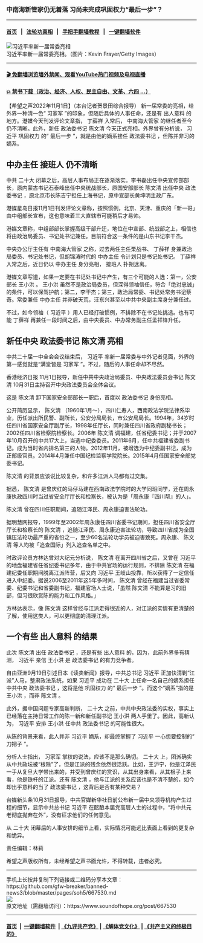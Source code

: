 ### 中南海新管家仍无着落 习尚未完成巩固权力“最后一步”？
------------------------

#### [首页](https://github.com/gfw-breaker/banned-news3/blob/master/README.md) &nbsp;&nbsp;|&nbsp;&nbsp; [法轮功真相](https://github.com/begood0513/basic/blob/master/README.md)  &nbsp;&nbsp;|&nbsp;&nbsp; [手把手翻墙教程](https://github.com/gfw-breaker/guides/wiki)  &nbsp;&nbsp;|&nbsp;&nbsp; [一键翻墙软件](https://github.com/gfw-breaker/nogfw/blob/master/README.md)  



<div><img alt="习近平率新一届常委亮相" src="https://img.soundofhope.org/2022-11/1667337467556.jpg"/>
<br/><figcaption class="caption">
 习近平率新一届常委亮相。（图片：Kevin Frayer/Getty Images）
</figcaption></div><hr/>

#### [ 🎬  免翻墙浏览墙外禁闻、观看YouTube热门视频及电视直播](https://github.com/gfw-breaker/HelloWorld)

#### [ 💥  禁书下载（政治、经济、人权、民主自由、文革、六四 ...）](https://github.com/gfw-breaker/books/blob/master/README.md)

<div><div class="Content__Wrapper sc-1bvya0-0 elmmKw">
 <div id="post_place_1">
 </div>
 <p class="meta-top">
  <span class="meta">
   【希望之声2022年11月1日】（本台记者贺景田综合报导）
  </span>
  新一届常委的亮相，给外界一种清一色“
  <ok href="/term/1342">
   习家军
  </ok>
  ”的印象，但随后具体的人事任命，还是有
  <ok href="/term/802251">
   出人意料
  </ok>
  的地方。港媒今天刊发评论文章指，
  <ok href="/term/39601">
   丁薛祥
  </ok>
  入常后，
  <ok href="/term/426109">
   中南海大管家
  </ok>
  的继任者至今仍不清晰。此外，新任
  <ok href="/term/51105">
   政法委书记
  </ok>
  <ok href="/term/13777">
   陈文清
  </ok>
  今天正式亮相。外界曾有分析说，
  <ok href="/term/1063">
   习近平
  </ok>
  <ok href="/term/64153">
   巩固权力
  </ok>
  的“
  <ok href="/term/785873">
   最后一步
  </ok>
  ”，就是由他的嫡系接任
  <ok href="/term/51105">
   政法委书记
  </ok>
  ，但陈并非习的嫡系。
 </p>
 <h2>
  <strong>
   <ok href="/term/70139">
    中办主任
   </ok>
   <ok href="/term/10608">
    接班人
   </ok>
   仍不清晰
  </strong>
 </h2>
 <p>
  中共
  <ok href="/term/294559">
   二十大
  </ok>
  闭幕之后，高层人事布局正在逐渐落实。李书磊出任中央宣传部部长，原内蒙古书记石泰峰出任中央统战部长，原国安部部长
  <ok href="/term/13777">
   陈文清
  </ok>
  出任中央
  <ok href="/term/51105">
   政法委书记
  </ok>
  ，原北京市长陈吉宁担任上海书记，原中宣部长黄坤明主政广东。
 </p>
 <p>
  港媒星岛日报11月1日刊发评论文章称，按照惯例，北京、天津、重庆的「新一哥」由中组部长宣布，这也意味着三大直辖市可能稍后才易帅。
 </p>
 <p>
  港媒文章称，中组部部长掌握高级干部升迁，地位在中宣部、统战部之上，相信也将由政治局委员、书记处书记兼任。目前符合这一条件的是山东书记李干杰。
 </p>
 <p>
  中央办公厅主任有
  <ok href="/term/426109">
   中南海大管家
  </ok>
  之称，过去两任主任栗战书、
  <ok href="/term/39601">
   丁薛祥
  </ok>
  身兼政治局委员、书记处书记，但胡锦涛时代的
  <ok href="/term/70139">
   中办主任
  </ok>
  令计划只是书记处书记。
  <ok href="/term/39601">
   丁薛祥
  </ok>
  入常之后，近日仍以
  <ok href="/term/70139">
   中办主任
  </ok>
  身分亮相，
  <ok href="/term/10608">
   接班人
  </ok>
  扑朔迷离。
 </p>
 <p>
  港媒文章写道，如果一定要在书记处书记中产生，有三个可能的人选：第一，公安部长
  <ok href="/term/21992">
   王小洪
  </ok>
  。
  <ok href="/term/21992">
   王小洪
  </ok>
  虽然不是政治局委员，但深得领袖信任，符合「绝对忠诚」的条件，可以保驾护航；第二，李干杰；第三，政治局常委、书记处常务书记蔡奇。常委兼任
  <ok href="/term/70139">
   中办主任
  </ok>
  并非破天荒，汪东兴甚至以中共中央副主席身分兼任过。
 </p>
 <p>
  不过，如今领袖（
  <ok href="/term/1063">
   习近平
  </ok>
  ）用人已经打破惯例，不排除不在书记处挑选。也有可能
  <ok href="/term/39601">
   丁薛祥
  </ok>
  再兼任一段时间之后，由中央委员、中办常务副主任孟祥锋升任。
 </p>
 <h2>
  <strong>
   新任中央
   <ok href="/term/51105">
    政法委书记
   </ok>
   <ok href="/term/13777">
    陈文清
   </ok>
   亮相
  </strong>
 </h2>
 <p>
  中共二十届一中全会会议结束后，
  <ok href="/term/1063">
   习近平
  </ok>
  率新一届常委与中外记者见面，外界的第一感觉就是“满堂皆是
  <ok href="/term/1342">
   习家军
  </ok>
  ”。不过，随后的人事任命却不尽然。
 </p>
 <p>
  香港经济日报 11月1日报导，新任中共中央政治局委员、中央政法委员会书记
  <ok href="/term/13777">
   陈文清
  </ok>
  10月31日主持召开中央政法委员会全体会议。
 </p>
 <p>
  这是
  <ok href="/term/13777">
   陈文清
  </ok>
  卸下国家安全部部长一职后，首度以
  <ok href="/term/51105">
   政法委书记
  </ok>
  身份亮相。
 </p>
 <p>
  公开简历显示，
  <ok href="/term/13777">
   陈文清
  </ok>
  （1960年1月～），四川仁寿人，西南政法学院法律系毕业，历任派出所民警、副所长，公安分局局长，市公安局局长。1994年，34岁时任四川省国家安全厅副厅长，1998年任厅长，同时兼任四川省政府副秘书长；2002任四川省检察院检察长。2006年
  <ok href="/term/13777">
   陈文清
  </ok>
  调福建，任省纪委书记；并于2007年10月召开的中共17大上，当选中纪委委员。2011年6月，任中共福建省委副书记。成为当时省内排名第三的人物。2012年11月，被增选为中纪委副书记，成为正部级官员。2014年4月兼任中国纪检监察学院院长。2015年4月任国家安全部党委书记。
 </p>
 <p>
  <ok href="/term/13777">
   陈文清
  </ok>
  的背景应该说比较复杂，和许多江派人马都有过交集。
 </p>
 <p>
  据悉，
  <ok href="/term/13777">
   陈文清
  </ok>
  是曾庆红的马仔马建在西南政法学院时的大学同班同学，还在周永康执政四川时当过省安全厅厅长和检察长，被认为是「周永康『四川帮』的人」。
 </p>
 <p>
  <ok href="/term/13777">
   陈文清
  </ok>
  曾在四川任职期间，追随江泽民、周永康迫害法轮功。
 </p>
 <p>
  据明慧网报导，1999年至2002年周永康任四川省委书记期间，担任四川省安全厅厅长和检察长的
  <ok href="/term/13777">
   陈文清
  </ok>
  ，追随江泽民、周永康迫害法轮功，导致四川省成为全国镇压法轮功最严重的省份之一，至少60名法轮功学员被迫害致死。周永康、
  <ok href="/term/13777">
   陈文清
  </ok>
  等人均被「追查国际」列入追查名单之中。
 </p>
 <p>
  时政评论员方林达曾对大纪元分析说，
  <ok href="/term/13777">
   陈文清
  </ok>
  在离开四川省之后，又曾在
  <ok href="/term/1063">
   习近平
  </ok>
  的地盘福建省任省纪委书记多年，由于中共官场的运行规则，不排除
  <ok href="/term/13777">
   陈文清
  </ok>
  在福建纪委任职期间脱离江派阵营，后又向
  <ok href="/term/1063">
   习近平
  </ok>
  王岐山投靠，所以获得了一定信任进入中纪委。据说2006至2011年这5年多时间，
  <ok href="/term/13777">
   陈文清
  </ok>
  曾经在福建当过省委常委、纪委书记和省委副书记，福建官场人士说，「虽然
  <ok href="/term/13777">
   陈文清
  </ok>
  不能算是习的旧部，但习很欣赏陈的能力和工作风格。」
 </p>
 <p>
  方林达表示，像
  <ok href="/term/13777">
   陈文清
  </ok>
  这样曾经与江派走得很近的人，对江派的实情有更清楚的了解，使用这类人，可以更彻底的清理江派。
 </p>
 <h2>
  <strong>
   一个有些
   <ok href="/term/802251">
    出人意料
   </ok>
   的结果
  </strong>
 </h2>
 <p>
  此次
  <ok href="/term/13777">
   陈文清
  </ok>
  出任
  <ok href="/term/51105">
   政法委书记
  </ok>
  ，还是有些
  <ok href="/term/802251">
   出人意料
  </ok>
  的，因为，此前外界多有猜测，
  <ok href="/term/1063">
   习近平
  </ok>
  亲信
  <ok href="/term/21992">
   王小洪
  </ok>
  是
  <ok href="/term/51105">
   政法委书记
  </ok>
  的有力竞争者。
 </p>
 <p>
  自由亚洲9月19日引述日本《读卖新闻》报导，中共总书记
  <ok href="/term/1063">
   习近平
  </ok>
  正加快清剿“江派”人马，整肃政法系统，如果
  <ok href="/term/1063">
   习近平
  </ok>
  成功在
  <ok href="/term/294559">
   二十大
  </ok>
  上任命一名自己的嫡系担任中共中央
  <ok href="/term/51105">
   政法委书记
  </ok>
  ，这将是他
  <ok href="/term/64153">
   巩固权力
  </ok>
  的“
  <ok href="/term/785873">
   最后一步
  </ok>
  ”。而这个“嫡系”指的是
  <ok href="/term/21992">
   王小洪
  </ok>
  ，而非
  <ok href="/term/13777">
   陈文清
  </ok>
  。
 </p>
 <p>
  此外，据中国问题专家高新判断，
  <ok href="/term/294559">
   二十大
  </ok>
  之前，中共中央政法委的实权，事实上已经落在主持日常工作的陈一新和新任副书记
  <ok href="/term/21992">
   王小洪
  </ok>
  两人手里了。因此，高新认为，
  <ok href="/term/1063">
   习近平
  </ok>
  安排
  <ok href="/term/21992">
   王小洪
  </ok>
  任中共
  <ok href="/term/51105">
   政法委书记
  </ok>
  的可能性很大。
 </p>
 <p>
  从陈的背景来看，此人并非
  <ok href="/term/1063">
   习近平
  </ok>
  嫡系，却最终掌握了
  <ok href="/term/1063">
   习近平
  </ok>
  一心想要控制的“
  <ok href="/term/109846">
   刀把子
  </ok>
  ”。
 </p>
 <p>
  分析人士指出，
  <ok href="/term/1342">
   习家军
  </ok>
  掌权的说法，应该不是那么确切。
  <ok href="/term/294559">
   二十大
  </ok>
  上，团派确实从中共政坛被“根除”了，但是江派的残余依然很活跃。比如，王沪宁，他是江泽民一手从复旦大学带出来的，并受到曾庆红的赏识，从其出身来看，从其根子上来看，他是铁杆的江派。还有
  <ok href="/term/13777">
   陈文清
  </ok>
  ，他与江派的关系应该也是不清不楚的，如今却出乎意料的当了
  <ok href="/term/51105">
   政法委书记
  </ok>
  ，这背后是否有某种交易？
 </p>
 <p>
  台媒新头条10月31日报导，中共官媒新华社日前公布新一届中央领导机构产生过程的细节，显示中共总书记
  <ok href="/term/1063">
   习近平
  </ok>
  在酝酿本届党高层人士的过程中，“将中共元老彻底抛弃在外”，没有征求他们的任何意见。
 </p>
 <p>
  从
  <ok href="/term/294559">
   二十大
  </ok>
  闭幕后的人事安排的细节上看，实际情况可能远比表面上看到的更复杂和诡异。
 </p>
 <p class="meta-btm">
  责任编辑：林莉
 </p>
 <p class="meta-btm">
  希望之声版权所有，未经希望之声书面允许，不得转载，违者必究。
 </p>
</div>
</div>
<hr/>
手机上长按并复制下列链接或二维码分享本文章：<br/>
https://github.com/gfw-breaker/banned-news3/blob/master/pages/soh5/667530.md <br/>
<a href='https://github.com/gfw-breaker/banned-news3/blob/master/pages/soh5/667530.md'><img src='https://github.com/gfw-breaker/banned-news3/blob/master/pages/soh5/667530.md.png'/></a> <br/>
原文地址（需翻墙访问）：https://www.soundofhope.org/post/667530


------------------------
#### [首页](https://github.com/gfw-breaker/banned-news3/blob/master/README.md) &nbsp;|&nbsp; [一键翻墙软件](https://github.com/gfw-breaker/nogfw/blob/master/README.md) &nbsp;| [《九评共产党》](https://github.com/gfw-breaker/9ping.md/blob/master/README.md#九评之一评共产党是什么) | [《解体党文化》](https://github.com/gfw-breaker/jtdwh.md/blob/master/README.md) | [《共产主义的终极目的》](https://github.com/gfw-breaker/gczydzjmd.md/blob/master/README.md)


<img src='http://gfw-breaker.win/banned-news3/pages/soh5/667530.md' width='0px' height='0px'/>